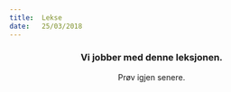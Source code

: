 ```yaml
---
title:  Lekse
date:   25/03/2018
---
```


### <center>Vi jobber med denne leksjonen.</center>
<center>Prøv igjen senere.</center>